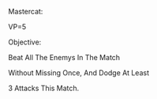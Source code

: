 Mastercat:

VP=5

Objective:

Beat All The Enemys In The Match

Without Missing Once, And Dodge At Least

3 Attacks This Match.
